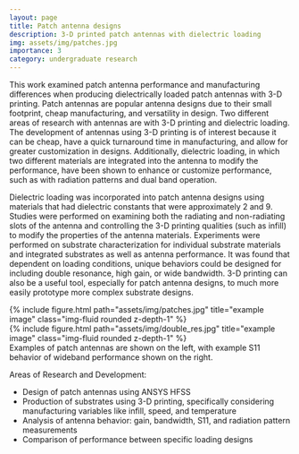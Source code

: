 ```yaml
---
layout: page
title: Patch antenna designs
description: 3-D printed patch antennas with dielectric loading
img: assets/img/patches.jpg
importance: 3
category: undergraduate research
---
```

This work examined patch antenna performance and manufacturing differences when producing dielectrically loaded patch antennas with 3-D printing. Patch antennas are popular antenna designs due to their small footprint, cheap manufacturing, and versatility in design. Two different areas of research with antennas are with 3-D printing and dielectric loading. The development of antennas using 3-D printing is of interest because it can be cheap, have a quick turnaround time in manufacturing, and allow for greater customization in designs. Additionally, dielectric loading, in which two different materials are integrated into the antenna to modify the performance, have been shown to enhance or customize performance, such as with radiation patterns and dual band operation.

Dielectric loading was incorporated into patch antenna designs using materials that had dielectric constants that were approximately 2 and 9. Studies were performed on examining both the radiating and non-radiating slots of the antenna and controlling the 3-D printing qualities (such as infill) to modify the properties of the antenna materials. Experiments were performed on substrate characterization for individual substrate materials and integrated substrates as well as  antenna performance. It was found that dependent on loading conditions, unique behaviors could be designed for including double resonance, high gain, or wide bandwidth. 3-D printing can also be a useful tool, especially for patch antenna designs, to much more easily prototype more complex substrate designs. 




<div class="row justify-content-sm-center">
    <div class="col-sm-4 mt-4 mt-md-0">
        {% include figure.html path="assets/img/patches.jpg" title="example image" class="img-fluid rounded z-depth-1" %}
    </div>
    <div class="col-sm-5 mt-5 mt-md-0">
        {% include figure.html path="assets/img/double_res.jpg" title="example image" class="img-fluid rounded z-depth-1" %}
    </div>
</div>
<div class="caption">
    Examples of patch antennas are shown on the left, with example S11 behavior of wideband performance shown on the right.
</div>

Areas of Research and Development:
<ul>
<li> Design of patch antennas using ANSYS HFSS</li>
<li>Production of substrates using 3-D printing, specifically considering manufacturing variables like infill, speed, and temperature</li>
<li>Analysis of antenna behavior: gain, bandwidth, S11, and radiation pattern measurements</li>
<li>Comparison of performance between specific loading designs</li>
</ul>
